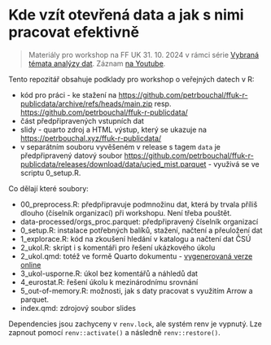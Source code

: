 # Kde vzít otevřená data a jak s nimi pracovat efektivně

> Materiály pro workshop na FF UK 31. 10. 2024 v rámci série [Vybraná témata analýzy dat](https://sociology-fa-cu.github.io/vybranatemataanalyzy/). Záznam [na Youtube](https://www.youtube.com/watch?v=ATUrm_wjjW0).

Tento repozitář obsahuje podklady pro workshop o veřejných datech v R:

- kód pro práci - ke stažení na <https://github.com/petrbouchal/ffuk-r-publicdata/archive/refs/heads/main.zip> resp. <https://github.com/petrbouchal/ffuk-r-publicdata/>
- část předpřipravených vstupních dat
- slidy - quarto zdroj a HTML výstup, který se ukazuje na <https://petrbouchal.xyz/ffuk-r-publicdata/>
- v separátním souboru vyvěšeném v release s tagem `data` je předpřipravený datový soubor <https://github.com/petrbouchal/ffuk-r-publicdata/releases/download/data/ucjed_mist.parquet> - využivá se ve scriptu 0_setup.R.

Co dělají které soubory:

- 00_preprocess.R: předpřipravuje podmnožinu dat, která by trvala příliš dlouho (číselník organizací) při workshopu. Není třeba pouštět.
- data-processed/orgs_proc.parquet: předpřipravený číselník organizací
- 0_setup.R: instalace potřebných balíků, stažení, načtení a přeuložení dat
- 1_explorace.R: kód na zkoušení hledání v katalogu a načtení dat ČSÚ
- 2_ukol.R: skript i s komentáři pro řešení ukázkového úkolu
- 2_ukol.qmd: totéž ve formě Quarto dokumentu - [vygenerovaná verze online](https://petrbouchal.xyz/ffuk-r-publicdata/2_ukol.html)
- 3_ukol-usporne.R: úkol bez komentářů a náhledů dat
- 4_eurostat.R: řešení úkolu k mezinárodnímu srovnání
- 5_out-of-memory.R: možnosti, jak s daty pracovat s využitím Arrow a parquet.
- index.qmd: zdrojový soubor slides

Dependencies jsou zachyceny v `renv.lock`, ale systém renv je vypnutý. Lze zapnout pomocí `renv::activate()` a následně `renv::restore()`.
